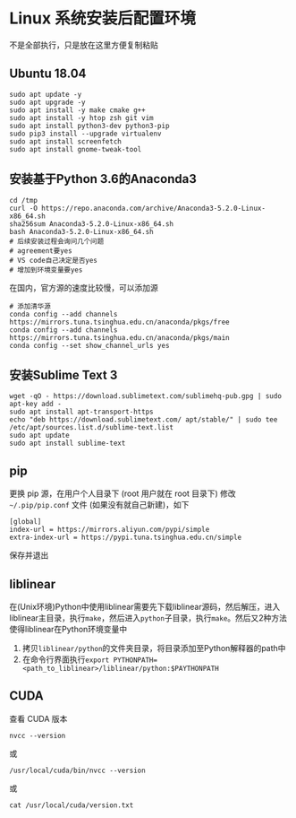 # Linux 系统安装后配置环境

不是全部执行，只是放在这里方便复制粘贴

## Ubuntu 18.04

```shell
sudo apt update -y
sudo apt upgrade -y
sudo apt install -y make cmake g++
sudo apt install -y htop zsh git vim
sudo apt install python3-dev python3-pip
sudo pip3 install --upgrade virtualenv
sudo apt install screenfetch
sudo apt install gnome-tweak-tool
```

## 安装基于Python 3.6的Anaconda3

```shell
cd /tmp
curl -O https://repo.anaconda.com/archive/Anaconda3-5.2.0-Linux-x86_64.sh
sha256sum Anaconda3-5.2.0-Linux-x86_64.sh
bash Anaconda3-5.2.0-Linux-x86_64.sh
# 后续安装过程会询问几个问题
# agreement要yes
# VS code自己决定是否yes
# 增加到环境变量要yes
```

在国内，官方源的速度比较慢，可以添加源

```shell
# 添加清华源
conda config --add channels https://mirrors.tuna.tsinghua.edu.cn/anaconda/pkgs/free
conda config --add channels https://mirrors.tuna.tsinghua.edu.cn/anaconda/pkgs/main
conda config --set show_channel_urls yes
```

## 安装Sublime Text 3

```shell
wget -qO - https://download.sublimetext.com/sublimehq-pub.gpg | sudo apt-key add -
sudo apt install apt-transport-https
echo "deb https://download.sublimetext.com/ apt/stable/" | sudo tee /etc/apt/sources.list.d/sublime-text.list
sudo apt update
sudo apt install sublime-text
```

## pip

更换 pip 源，在用户个人目录下 (root 用户就在 root 目录下) 修改 `~/.pip/pip.conf` 文件 (如果没有就自己新建)，如下

```shell
[global]
index-url = https://mirrors.aliyun.com/pypi/simple
extra-index-url = https://pypi.tuna.tsinghua.edu.cn/simple
```

保存并退出

## liblinear

在(Unix环境)Python中使用liblinear需要先下载liblinear源码，然后解压，进入liblinear主目录，执行`make`，然后进入`python`子目录，执行`make`。然后又2种方法使得liblinear在Python环境变量中

1. 拷贝`liblinear/python`的文件夹目录，将目录添加至Python解释器的path中
2. 在命令行界面执行`export PYTHONPATH=<path_to_liblinear>/liblinear/python:$PAYTHONPATH`

## CUDA

查看 CUDA 版本

```shell
nvcc --version
```

或

```shell
/usr/local/cuda/bin/nvcc --version
```

或

```shell
cat /usr/local/cuda/version.txt
```
